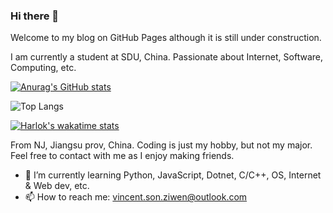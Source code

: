 ### Hi there 👋

Welcome to my blog on GitHub Pages although it is still under construction.

I am currently a student at SDU, China. Passionate about Internet, Software, Computing, etc.

[![Anurag's GitHub stats](https://github-readme-stats.vercel.app/api?username=szw0407)](https://github.com/anuraghazra/github-readme-stats)

![Top Langs](https://github-readme-stats.vercel.app/api/top-langs/?username=szw0407&langs_count=20&layout=donut-vertical)

[![Harlok's wakatime stats](https://github-readme-stats.vercel.app/api/wakatime?username=szw0407)](https://github.com/anuraghazra/github-readme-stats)

From NJ, Jiangsu prov, China. Coding is just my hobby, but not my major. Feel free to contact with me as I enjoy making friends.

- 🌱 I’m currently learning Python, JavaScript, Dotnet, C/C++, OS, Internet & Web dev, etc.
- 📫 How to reach me: vincent.son.ziwen@outlook.com
